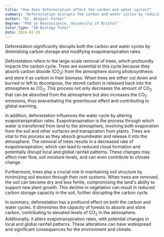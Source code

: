 ```yaml
---
title: "How does deforestation affect the carbon and water cycles?"
summary: "Deforestation disrupts the carbon and water cycles by reducing carbon storage and altering evapotranspiration rates."
author: "Dr. Abigail Parker"
degree: "PhD in Neuroscience, University of Bristol"
tutor_type: "IB Biology Tutor"
date: 2024-01-28
---
```


Deforestation significantly disrupts both the carbon and water cycles by diminishing carbon storage and modifying evapotranspiration rates.

Deforestation refers to the large-scale removal of trees, which profoundly impacts the carbon cycle. Trees are essential in this cycle because they absorb carbon dioxide ($\text{CO}_2$) from the atmosphere during photosynthesis and store it as carbon in their biomass. When trees are either cut down and burned or left to decompose, the stored carbon is released back into the atmosphere as $\text{CO}_2$. This process not only decreases the amount of $\text{CO}_2$ that can be absorbed from the atmosphere but also increases the $\text{CO}_2$ emissions, thus exacerbating the greenhouse effect and contributing to global warming.

In addition, deforestation influences the water cycle by altering evapotranspiration rates. Evapotranspiration is the process through which water is transferred from land to the atmosphere, involving both evaporation from the soil and other surfaces and transpiration from plants. Trees are vital to this process as they absorb groundwater and release it into the atmosphere. The removal of trees results in a decreased rate of evapotranspiration, which can lead to reduced cloud formation and potentially disrupt local and global rainfall patterns. These changes may affect river flow, soil moisture levels, and can even contribute to climate change.

Furthermore, trees play a crucial role in maintaining soil structure by minimizing soil erosion through their root systems. When trees are removed, the soil can become dry and less fertile, compromising the land's ability to support new plant growth. This decline in vegetation can result in reduced carbon storage capacity in the soil, further disrupting the carbon cycle.

In summary, deforestation has a profound effect on both the carbon and water cycles. It diminishes the capacity of forests to absorb and store carbon, contributing to elevated levels of $\text{CO}_2$ in the atmosphere. Additionally, it alters evapotranspiration rates, with potential changes in local and global rainfall patterns. These alterations can have widespread and significant consequences for the environment and climate.
    